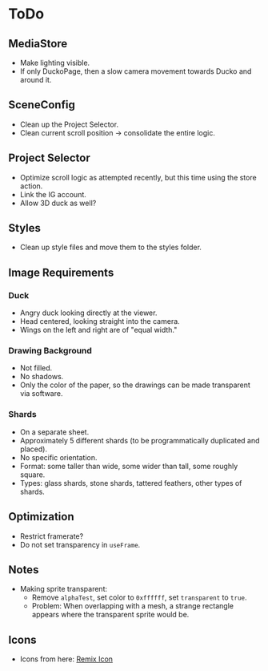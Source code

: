 # ToDo

## MediaStore

- Make lighting visible.
- If only DuckoPage, then a slow camera movement towards Ducko and around it.

## SceneConfig

- Clean up the Project Selector.
- Clean current scroll position -> consolidate the entire logic.

## Project Selector

- Optimize scroll logic as attempted recently, but this time using the store action.
- Link the IG account.
- Allow 3D duck as well?

## Styles

- Clean up style files and move them to the styles folder.

## Image Requirements

### Duck

- Angry duck looking directly at the viewer.
- Head centered, looking straight into the camera.
- Wings on the left and right are of "equal width."

### Drawing Background

- Not filled.
- No shadows.
- Only the color of the paper, so the drawings can be made transparent via software.

### Shards

- On a separate sheet.
- Approximately 5 different shards (to be programmatically duplicated and placed).
- No specific orientation.
- Format: some taller than wide, some wider than tall, some roughly square.
- Types: glass shards, stone shards, tattered feathers, other types of shards.

## Optimization

- Restrict framerate?
- Do not set transparency in `useFrame`.

## Notes

- Making sprite transparent:
  - Remove `alphaTest`, set color to `0xffffff`, set `transparent` to `true`.
  - Problem: When overlapping with a mesh, a strange rectangle appears where the transparent sprite would be.

## Icons

- Icons from here: [Remix Icon](https://remixicon.com/)
